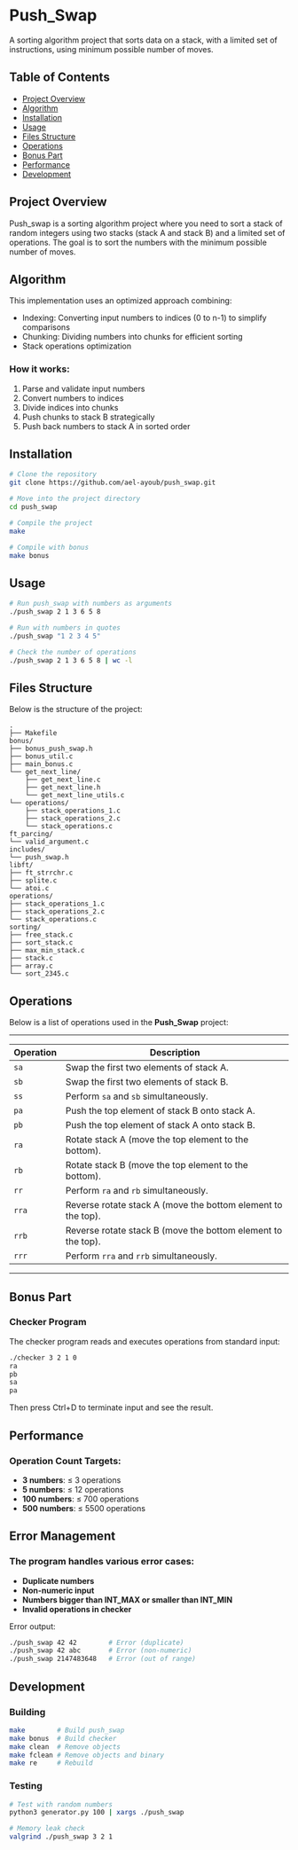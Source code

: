 # Push_Swap

A sorting algorithm project that sorts data on a stack, with a limited set of instructions, using minimum possible number of moves.

## Table of Contents
* [Project Overview](#project-overview)
* [Algorithm](#algorithm)
* [Installation](#installation)
* [Usage](#usage)
* [Files Structure](#files-structure)
* [Operations](#operations)
* [Bonus Part](#bonus-part)
* [Performance](#Performance)
* [Development](#Development)

## Project Overview
Push_swap is a sorting algorithm project where you need to sort a stack of random integers using two stacks (stack A and stack B) and a limited set of operations. The goal is to sort the numbers with the minimum possible number of moves.

## Algorithm
This implementation uses an optimized approach combining:
- Indexing: Converting input numbers to indices (0 to n-1) to simplify comparisons
- Chunking: Dividing numbers into chunks for efficient sorting
- Stack operations optimization

### How it works:
1. Parse and validate input numbers
2. Convert numbers to indices
3. Divide indices into chunks
4. Push chunks to stack B strategically
5. Push back numbers to stack A in sorted order

## Installation

```bash
# Clone the repository
git clone https://github.com/ael-ayoub/push_swap.git

# Move into the project directory
cd push_swap

# Compile the project
make

# Compile with bonus
make bonus
```

## Usage

```bash
# Run push_swap with numbers as arguments
./push_swap 2 1 3 6 5 8

# Run with numbers in quotes
./push_swap "1 2 3 4 5"

# Check the number of operations
./push_swap 2 1 3 6 5 8 | wc -l
```

## Files Structure

Below is the structure of the project:

```plaintext
.
├── Makefile
bonus/
├── bonus_push_swap.h
├── bonus_util.c
├── main_bonus.c
└── get_next_line/
    ├── get_next_line.c
    ├── get_next_line.h
    └── get_next_line_utils.c
└── operations/
    ├── stack_operations_1.c
    ├── stack_operations_2.c
    └── stack_operations.c
ft_parcing/
└── valid_argument.c
includes/
└── push_swap.h
libft/
├── ft_strrchr.c
├── splite.c
└── atoi.c
operations/
├── stack_operations_1.c
├── stack_operations_2.c
└── stack_operations.c
sorting/
├── free_stack.c
├── sort_stack.c
├── max_min_stack.c
├── stack.c
├── array.c
└── sort_2345.c
```


## Operations

Below is a list of operations used in the **Push_Swap** project:

-----------------------------------------------------------------------------
| Operation | Description                                                   |
|-----------|---------------------------------------------------------------|
| `sa`      | Swap the first two elements of stack A.                       |
| `sb`      | Swap the first two elements of stack B.                       |
| `ss`      | Perform `sa` and `sb` simultaneously.                         |
| `pa`      | Push the top element of stack B onto stack A.                 |
| `pb`      | Push the top element of stack A onto stack B.                 |
| `ra`      | Rotate stack A (move the top element to the bottom).          |
| `rb`      | Rotate stack B (move the top element to the bottom).          |
| `rr`      | Perform `ra` and `rb` simultaneously.                         |
| `rra`     | Reverse rotate stack A (move the bottom element to the top).  |
| `rrb`     | Reverse rotate stack B (move the bottom element to the top).  |
| `rrr`     | Perform `rra` and `rrb` simultaneously.                       |
-----------------------------------------------------------------------------
## Bonus Part

### Checker Program

The checker program reads and executes operations from standard input:

```bash
./checker 3 2 1 0
ra
pb
sa
pa
```
Then press Ctrl+D to terminate input and see the result.

## Performance
### Operation Count Targets:

- **3 numbers**: ≤ 3 operations
- **5 numbers**: ≤ 12 operations
- **100 numbers**: ≤ 700 operations
- **500 numbers**: ≤ 5500 operations

## Error Management
### The program handles various error cases:

- **Duplicate numbers**
- **Non-numeric input**
- **Numbers bigger than INT_MAX or smaller than INT_MIN**
- **Invalid operations in checker**

Error output:
```bash
./push_swap 42 42        # Error (duplicate)
./push_swap 42 abc       # Error (non-numeric)
./push_swap 2147483648   # Error (out of range)
```
## Development
### Building

```bash
make        # Build push_swap
make bonus  # Build checker
make clean  # Remove objects
make fclean # Remove objects and binary
make re     # Rebuild
```
### Testing

```bash
# Test with random numbers
python3 generator.py 100 | xargs ./push_swap

# Memory leak check
valgrind ./push_swap 3 2 1
```

